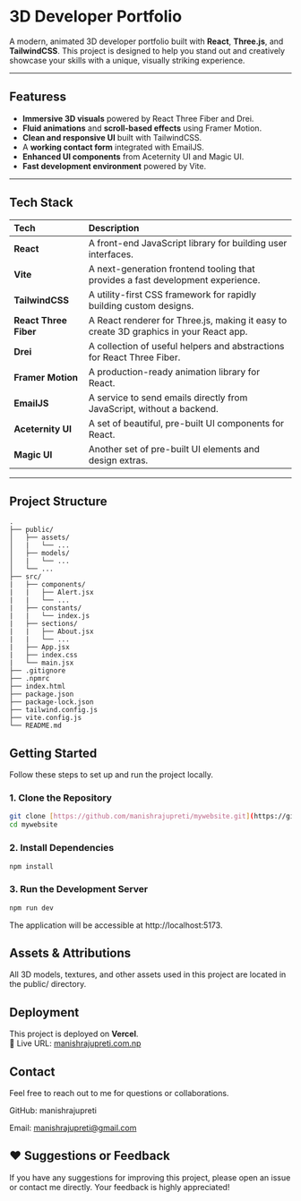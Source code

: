 # 3D Developer Portfolio

A modern, animated 3D developer portfolio built with **React**, **Three.js**, and **TailwindCSS**. This project is designed to help you stand out and creatively showcase your skills with a unique, visually striking experience.

---

## Featuress

-   **Immersive 3D visuals** powered by React Three Fiber and Drei.
-   **Fluid animations** and **scroll-based effects** using Framer Motion.
-   **Clean and responsive UI** built with TailwindCSS.
-   A **working contact form** integrated with EmailJS.
-   **Enhanced UI components** from Aceternity UI and Magic UI.
-   **Fast development environment** powered by Vite.

---

## Tech Stack

| Tech               | Description                                                        |
| :----------------- | :----------------------------------------------------------------- |
| **React** | A front-end JavaScript library for building user interfaces.       |
| **Vite** | A next-generation frontend tooling that provides a fast development experience. |
| **TailwindCSS** | A utility-first CSS framework for rapidly building custom designs. |
| **React Three Fiber** | A React renderer for Three.js, making it easy to create 3D graphics in your React app. |
| **Drei** | A collection of useful helpers and abstractions for React Three Fiber. |
| **Framer Motion** | A production-ready animation library for React.                    |
| **EmailJS** | A service to send emails directly from JavaScript, without a backend. |
| **Aceternity UI** | A set of beautiful, pre-built UI components for React.             |
| **Magic UI** | Another set of pre-built UI elements and design extras.            |

---

## Project Structure
```
.
├── public/
│   ├── assets/
│   |   └── ...
│   ├── models/
│   |   └── ...
│   └── ...
├── src/
|   ├── components/
|   |   ├── Alert.jsx
|   |   └── ...
|   ├── constants/
|   |   └── index.js
|   ├── sections/
|   |   ├── About.jsx
|   |   └── ...
|   ├── App.jsx
|   ├── index.css
|   └── main.jsx
├── .gitignore
├── .npmrc
├── index.html
├── package.json
├── package-lock.json
├── tailwind.config.js
├── vite.config.js
└── README.md

```


## Getting Started

Follow these steps to set up and run the project locally.

### 1. Clone the Repository

```bash
git clone [https://github.com/manishrajupreti/mywebsite.git](https://github.com/manishrajupreti/mywebsite.git)
cd mywebsite
```

### 2. Install Dependencies

```bash
npm install
```

### 3. Run the Development Server

```bash
npm run dev
```
The application will be accessible at http://localhost:5173.


## Assets & Attributions
All 3D models, textures, and other assets used in this project are located in the public/ directory.

## Deployment
This project is deployed on **Vercel**.  
🔗 Live URL: [manishrajupreti.com.np](https://manishrajupreti.com.np)


## Contact
Feel free to reach out to me for questions or collaborations.

GitHub: manishrajupreti

Email: manishrajupreti@gmail.com

## ❤️ Suggestions or Feedback
If you have any suggestions for improving this project, please open an issue or contact me directly. Your feedback is highly appreciated!
